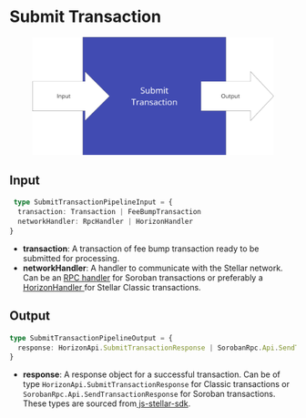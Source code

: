 # Submit Transaction

<figure><img src="../../../.gitbook/assets/image (6).png" alt="" width="563"><figcaption></figcaption></figure>



## Input

```typescript
 type SubmitTransactionPipelineInput = {
  transaction: Transaction | FeeBumpTransaction
  networkHandler: RpcHandler | HorizonHandler
}
```

* **transaction**: A transaction of fee bump transaction ready to be submitted for processing.
* **networkHandler**: A handler to communicate with the Stellar network. Can be an [RPC handler](../../rpc/) for Soroban transactions or preferably a[ HorizonHandler ](../../horizon-handler.md)for Stellar Classic transactions.

## Output

```typescript
type SubmitTransactionPipelineOutput = {
  response: HorizonApi.SubmitTransactionResponse | SorobanRpc.Api.SendTransactionResponse
}
```

* **response**: A response object for a successful transaction. Can be of type `HorizonApi.SubmitTransactionResponse` for Classic transactions or `SorobanRpc.Api.SendTransactionResponse` for Soroban transactions.  These types are sourced from[ js-stellar-sdk](https://github.com/stellar/js-stellar-sdk).
